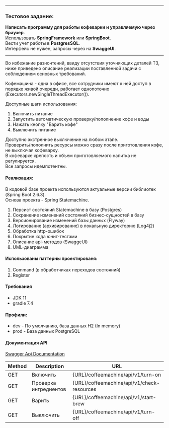 
*************************

### Тестовое задание:

**Написать программу для работы кофеварки и управляемую через браузер**.<br>
Использовать **SpringFramework** или **SpringBoot**.<br>
Вести учет работы в **PostgresSQL**.<br>
Интерфейс не нужен, запросы через на **SwaggeUI**.

*************************

Во избежание разночтений, ввиду отсутствия уточняющих деталей ТЗ, ниже приведено описание реализации поставленной задачи с соблюдением основных требований.

Кофемашина - одна в офисе, все сотрудники имеют к ней доступ в порядке живой очереди, работает однопоточно (Executors.newSingleThreadExecutor()).

Доступные шаги использования:
1. Включить питание
2. Запустить автоматическую проверку/пополнение кофе и воды
3. Нажать кнопку "Варить кофе"
4. Выключить питание

Доступно экстренное выключение на любом этапе.<br>
Проверить/пополнить ресурсы можно сразу после приготовления кофе, не выключая кофеварку.<br>
В кофеварке крепость и объем приготовляемого напитка не регулируется.<br>
Все запросы идемпотентны.

#### Реализация:
В кодовой базе проекта используются актуальные версии библиотек (Spring Boot 2.6.3).<br>
Основа проекта - Spring Statemachine.

1. Персист состояний Statemachine в базу (Postgres)
2. Сохранение изменений состояний бизнес-сущностей в базу
3. Версионирование изменений базы данных (Flyway)
4. Логирование (архивирование) в локальную директорию (Log4j2)
5. Обработка http-ошибок
6. Покрытие кода юнит-тестами
7. Описание api-методов (SwaggeUI)
8. UML-диаграмма

#### Использованы паттерны проектированя:
1. Command (в обработчиках переходов состояний)
2. Register

#### Требования
- JDK 11
- gradle 7.4

#### Профили:
- dev - По умолчанию, база данных H2 (In memory)
- prod - База данных PostgreSQL

#### Документация API
[Swagger Api Documentation](http://localhost:8010/coffeemachine/swagger-ui/)

| Method | Description | URL |
|----------------|---------|----------------|
| GET | Включить | {URL}/coffeemachine/api/v1/turn-on |
| GET | Проверка ингредиентов | {URL}/coffeemachine/api/v1/check-resources |
| GET | Варить | {URL}/coffeemachine/api/v1/start-brew |
| GET | Выключить | {URL}/coffeemachine/api/v1/turn-off |
